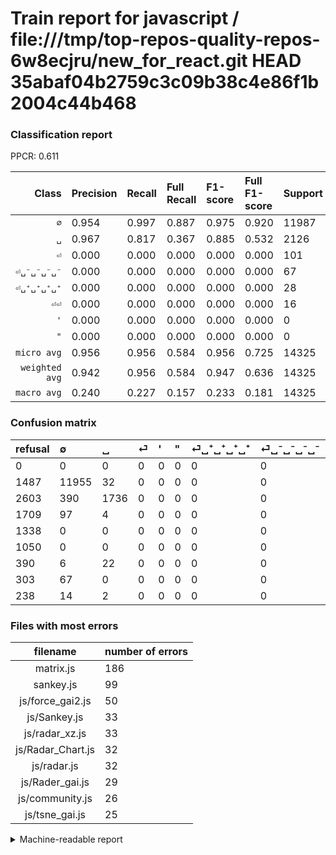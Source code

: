 # Train report for javascript / file:///tmp/top-repos-quality-repos-6w8ecjru/new_for_react.git HEAD 35abaf04b2759c3c09b38c4e86f1b2004c44b468

### Classification report

PPCR: 0.611

| Class | Precision | Recall | Full Recall | F1-score | Full F1-score | Support | Full Support | PPCR |
|------:|:----------|:-------|:------------|:---------|:---------|:--------|:-------------|:-----|
| `∅` | 0.954| 0.997| 0.887| 0.975| 0.920| 11987| 13474| 0.890 |
| `␣` | 0.967| 0.817| 0.367| 0.885| 0.532| 2126| 4729| 0.450 |
| `⏎` | 0.000| 0.000| 0.000| 0.000| 0.000| 101| 1810| 0.056 |
| `⏎␣⁻␣⁻␣⁻␣⁻` | 0.000| 0.000| 0.000| 0.000| 0.000| 67| 370| 0.181 |
| `⏎␣⁺␣⁺␣⁺␣⁺` | 0.000| 0.000| 0.000| 0.000| 0.000| 28| 418| 0.067 |
| `⏎⏎` | 0.000| 0.000| 0.000| 0.000| 0.000| 16| 254| 0.063 |
| `'` | 0.000| 0.000| 0.000| 0.000| 0.000| 0| 1338| 0.000 |
| `"` | 0.000| 0.000| 0.000| 0.000| 0.000| 0| 1050| 0.000 |
| `micro avg` | 0.956| 0.956| 0.584| 0.956| 0.725| 14325| 23443| 0.611 |
| `weighted avg` | 0.942| 0.956| 0.584| 0.947| 0.636| 14325| 23443| 0.611 |
| `macro avg` | 0.240| 0.227| 0.157| 0.233| 0.181| 14325| 23443| 0.611 |

### Confusion matrix

|refusal|  ∅| ␣| ⏎| '| "| ⏎␣⁺␣⁺␣⁺␣⁺| ⏎␣⁻␣⁻␣⁻␣⁻| ⏎⏎| 
|:---|:---|:---|:---|:---|:---|:---|:---|:---|
|0 |0 |0 |0 |0 |0 |0 |0 |0 |
|1487 |11955 |32 |0 |0 |0 |0 |0 |0 |
|2603 |390 |1736 |0 |0 |0 |0 |0 |0 |
|1709 |97 |4 |0 |0 |0 |0 |0 |0 |
|1338 |0 |0 |0 |0 |0 |0 |0 |0 |
|1050 |0 |0 |0 |0 |0 |0 |0 |0 |
|390 |6 |22 |0 |0 |0 |0 |0 |0 |
|303 |67 |0 |0 |0 |0 |0 |0 |0 |
|238 |14 |2 |0 |0 |0 |0 |0 |0 |

### Files with most errors

| filename | number of errors|
|:----:|:-----|
| matrix.js | 186 |
| sankey.js | 99 |
| js/force_gai2.js | 50 |
| js/Sankey.js | 33 |
| js/radar_xz.js | 33 |
| js/Radar_Chart.js | 32 |
| js/radar.js | 32 |
| js/Rader_gai.js | 29 |
| js/community.js | 26 |
| js/tsne_gai.js | 25 |

<details>
    <summary>Machine-readable report</summary>
```json
{
  "cl_report": {"\"": {"f1-score": 0.0, "precision": 0.0, "recall": 0.0, "support": 0}, "\u0027": {"f1-score": 0.0, "precision": 0.0, "recall": 0.0, "support": 0}, "macro avg": {"f1-score": 0.23256800874517605, "precision": 0.24009733942865025, "recall": 0.22673591946308091, "support": 14325}, "micro avg": {"f1-score": 0.9557417102966841, "precision": 0.9557417102966841, "recall": 0.9557417102966841, "support": 14325}, "weighted avg": {"f1-score": 0.947488101908911, "precision": 0.9419062152264804, "recall": 0.9557417102966841, "support": 14325}, "\u2205": {"f1-score": 0.9752814488497308, "precision": 0.9541862878122755, "recall": 0.9973304413114207, "support": 11987}, "\u23ce": {"f1-score": 0.0, "precision": 0.0, "recall": 0.0, "support": 101}, "\u23ce\u23ce": {"f1-score": 0.0, "precision": 0.0, "recall": 0.0, "support": 16}, "\u23ce\u2423\u207a\u2423\u207a\u2423\u207a\u2423\u207a": {"f1-score": 0.0, "precision": 0.0, "recall": 0.0, "support": 28}, "\u23ce\u2423\u207b\u2423\u207b\u2423\u207b\u2423\u207b": {"f1-score": 0.0, "precision": 0.0, "recall": 0.0, "support": 67}, "\u2423": {"f1-score": 0.8852626211116776, "precision": 0.9665924276169265, "recall": 0.8165569143932268, "support": 2126}},
  "cl_report_full": {"\"": {"f1-score": 0.0, "precision": 0.0, "recall": 0.0, "support": 1050}, "\u0027": {"f1-score": 0.0, "precision": 0.0, "recall": 0.0, "support": 1338}, "macro avg": {"f1-score": 0.18145207088542542, "precision": 0.24009733942865025, "recall": 0.15679512484481362, "support": 23443}, "micro avg": {"f1-score": 0.725005295488244, "precision": 0.9557417102966841, "recall": 0.5840122851170926, "support": 23443}, "weighted avg": {"f1-score": 0.6358317392809041, "precision": 0.7434083364835151, "recall": 0.5840122851170926, "support": 23443}, "\u2205": {"f1-score": 0.9195092873899167, "precision": 0.9541862878122755, "recall": 0.8872643609915393, "support": 13474}, "\u23ce": {"f1-score": 0.0, "precision": 0.0, "recall": 0.0, "support": 1810}, "\u23ce\u23ce": {"f1-score": 0.0, "precision": 0.0, "recall": 0.0, "support": 254}, "\u23ce\u2423\u207a\u2423\u207a\u2423\u207a\u2423\u207a": {"f1-score": 0.0, "precision": 0.0, "recall": 0.0, "support": 418}, "\u23ce\u2423\u207b\u2423\u207b\u2423\u207b\u2423\u207b": {"f1-score": 0.0, "precision": 0.0, "recall": 0.0, "support": 370}, "\u2423": {"f1-score": 0.5321072796934867, "precision": 0.9665924276169265, "recall": 0.36709663776696977, "support": 4729}},
  "ppcr": 0.6110566053832701
}
```
</details>
